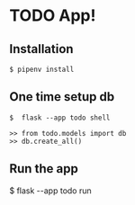 # TODO App!

## Installation

    $ pipenv install

## One time setup db

    $  flask --app todo shell

    >> from todo.models import db
    >> db.create_all()


## Run the app

   $ flask --app todo run

